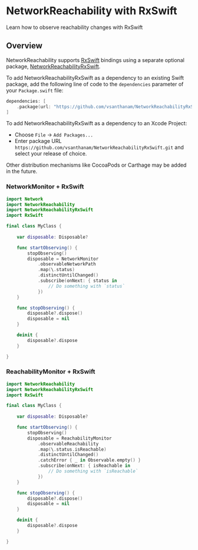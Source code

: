 # NetworkReachability with RxSwift

Learn how to observe reachability changes with RxSwift

## Overview

NetworkReachability supports [RxSwift](https://github.com/ReactiveX/RxSwift) bindings using a separate optional package, [NetworkReachabilityRxSwift](https://github.com/vsanthanam/NetworkReachabilityRxSwift).

To add NetworkReachabilityRxSwift as a dependency to an existing Swift package, add the following line of code to the `dependencies` parameter of your `Package.swift` file:

```swift
dependencies: [
    .package(url: "https://github.com/vsanthanam/NetworkReachabilityRxSwift.git", from: "1.0.0")
]
```

To add NetworkReachabilityRxSwift as a dependency to an Xcode Project: 

- Choose `File` → `Add Packages...`
- Enter package URL `https://github.com/vsanthanam/NetworkReachabilityRxSwift.git` and select your release of choice.

Other distribution mechanisms like CocoaPods or Carthage may be added in the future.

### NetworkMonitor + RxSwift

```swift
import Network
import NetworkReachability
import NetworkReachabilityRxSwift
import RxSwift

final class MyClass {
    
    var disposable: Disposable?

    func startObserving() {
        stopObserving()
        disposable = NetworkMonitor
            .observableNetworkPath
            .map(\.status)
            .distinctUntilChanged()
            .subscribe(onNext: { status in
                // Do something with `status`
            })
    }

    func stopObserving() {
        disposable?.dispose()
        disposable = nil
    }

    deinit {
        disposable?.dispose
    }

}
```

### ReachabilityMonitor + RxSwift

```swift
import NetworkReachability
import NetworkReachabilityRxSwift
import RxSwift

final class MyClass {
    
    var disposable: Disposable?

    func startObserving() {
        stopObserving()
        disposable = ReachabilityMonitor
            .observableReachability
            .map(\.status.isReachable)
            .distinctUntilChanged()
            .catchError { _ in Observable.empty() }
            .subscribe(onNext: { isReachable in
                // Do something with `isReachable`
            })
    }

    func stopObserving() {
        disposable?.dispose()
        disposable = nil
    }

    deinit {
        disposable?.dispose
    }

}
```
